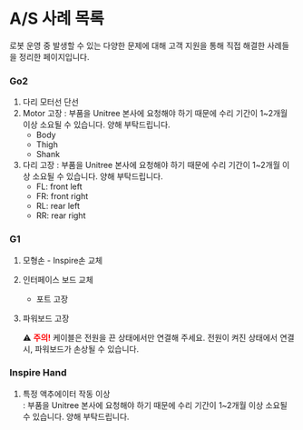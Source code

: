 # A/S 사례 목록
로봇 운영 중 발생할 수 있는 다양한 문제에 대해 고객 지원을 통해 직접 해결한 사례들을 정리한 페이지입니다. 

### Go2
1. 다리 모터선 단선
2. Motor 고장
    : 부품을 Unitree 본사에 요청해야 하기 때문에 수리 기간이 1~2개월 이상 소요될 수 있습니다. 양해 부탁드립니다.
    - Body
    - Thigh
    - Shank
3. 다리 고장
    : 부품을 Unitree 본사에 요청해야 하기 때문에 수리 기간이 1~2개월 이상 소요될 수 있습니다. 양해 부탁드립니다.
    - FL: front left
    - FR: front right
    - RL: rear left
    - RR: rear right

### G1
1. 모형손 - Inspire손 교체
2. 인터페이스 보드 교체
    - 포트 고장
3. 파워보드 고장  

    ⚠️ <span style="color: red; font-weight: bold;">주의!</span> 케이블은 전원을 끈 상태에서만 연결해 주세요. 전원이 켜진 상태에서 연결 시, 파워보드가 손상될 수 있습니다.

### Inspire Hand

1. 특정 액추에이터 작동 이상  
    : 부품을 Unitree 본사에 요청해야 하기 때문에 수리 기간이 1~2개월 이상 소요될 수 있습니다. 양해 부탁드립니다.